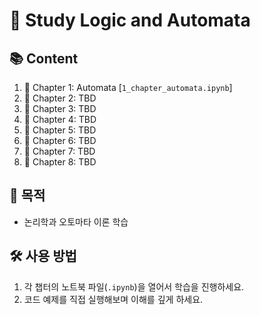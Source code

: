 # 🤖 Study Logic and Automata

## 📚 Content

1. 🔄 Chapter 1: Automata [`1_chapter_automata.ipynb`]
2. 🔲 Chapter 2: TBD
3. 🔲 Chapter 3: TBD
4. 🔲 Chapter 4: TBD
5. 🔲 Chapter 5: TBD
6. 🔲 Chapter 6: TBD
7. 🔲 Chapter 7: TBD
8. 🔲 Chapter 8: TBD

## 🎯 목적
- 논리학과 오토마타 이론 학습

## 🛠 사용 방법
1. 각 챕터의 노트북 파일(`.ipynb`)을 열어서 학습을 진행하세요.
2. 코드 예제를 직접 실행해보며 이해를 깊게 하세요.
